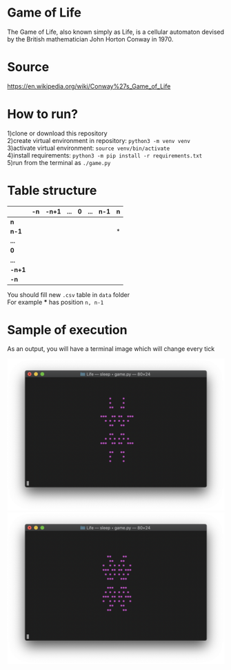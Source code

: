 # Game of Life
The Game of Life, also known simply as Life, is a cellular automaton
devised by the British mathematician John Horton Conway in 1970.

# Source
https://en.wikipedia.org/wiki/Conway%27s_Game_of_Life

# How to run?
1)clone or download this repository  
2)create virtual environment in repository: ```python3 -m venv venv```  
3)activate virtual environment: ```source venv/bin/activate```  
4)install requirements: ```python3 -m pip install -r requirements.txt```  
5)run from the terminal as ```./game.py```  

# Table structure

|          | -n     | -n+1   | ...    | 0      | ...    | n-1    | n     |
|----------|:------:|:------:|:------:|:------:|:------:|:------:|------:|
| **n**    |        |        |        |        |        |        |       |
| **n-1**  |        |        |        |        |        |        | *     |
| **...**  |        |        |        |        |        |        |       |
| **0**    |        |        |        |        |        |        |       |
| **...**  |        |        |        |        |        |        |       |
| **-n+1** |        |        |        |        |        |        |       |
| **-n**   |        |        |        |        |        |        |       |

You should fill new ```.csv``` table in ```data``` folder  
For example __*__ has position ```n, n-1```

# Sample of execution 
As an output, you will have a terminal image which will change every tick  

![alt-text](https://github.com/AleksandrTolstoy/Game-of-Life/blob/master/samples/%D0%A1%D0%BD%D0%B8%D0%BC%D0%BE%D0%BA%20%D1%8D%D0%BA%D1%80%D0%B0%D0%BD%D0%B0%202020-04-16%20%D0%B2%2017.00.55.png)
![alt-text](https://github.com/AleksandrTolstoy/Game-of-Life/blob/master/samples/%D0%A1%D0%BD%D0%B8%D0%BC%D0%BE%D0%BA%20%D1%8D%D0%BA%D1%80%D0%B0%D0%BD%D0%B0%202020-04-16%20%D0%B2%2017.00.51.png)
